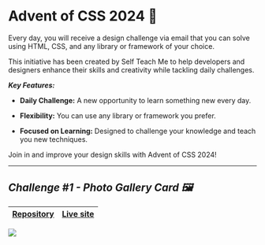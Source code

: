 # Advent of CSS 2024 💅

Every day, you will receive a design challenge via email that you can solve using HTML, CSS, and any library or framework of your choice.

This initiative has been created by Self Teach Me to help developers and designers enhance their skills and creativity while tackling daily challenges.

***Key Features:***

+ **Daily Challenge:** A new opportunity to learn something new every day.

+ **Flexibility:** You can use any library or framework you prefer.

+ **Focused on Learning:** Designed to challenge your knowledge and teach you new techniques.

Join in and improve your design skills with Advent of CSS 2024!

---

## *Challenge #1 - Photo Gallery Card 🖼️*

| [Repository](./challenge-01/README.md) | [Live site](https://mendezpvi.github.io/adv-css-2024/challenge-01/) |
| --- | --- |

![](./assets/gifs/day-01.gif)